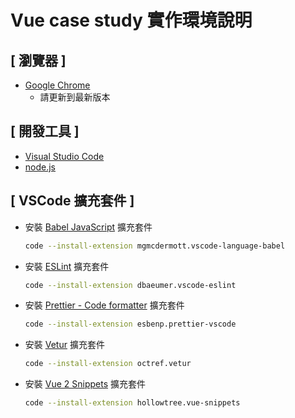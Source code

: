 # Vue case study 實作環境說明

## [ 瀏覽器 ]

- [Google Chrome](http://www.google.com/intl/zh-TW/chrome/)
  - 請更新到最新版本

## [ 開發工具 ]

- [Visual Studio Code](https://code.visualstudio.com/)
- [node.js](https://nodejs.org/zh-tw/download/)

## [ VSCode 擴充套件 ]

- 安裝 [Babel JavaScript](https://marketplace.visualstudio.com/items?itemName=mgmcdermott.vscode-language-babel) 擴充套件

  ```sh
  code --install-extension mgmcdermott.vscode-language-babel
  ```

- 安裝 [ESLint](https://marketplace.visualstudio.com/items?itemName=dbaeumer.vscode-eslint) 擴充套件

  ```sh
  code --install-extension dbaeumer.vscode-eslint
  ```

- 安裝 [Prettier - Code formatter](https://marketplace.visualstudio.com/items?itemName=esbenp.prettier-vscode) 擴充套件

  ```sh
  code --install-extension esbenp.prettier-vscode
  ```

- 安裝 [Vetur](https://marketplace.visualstudio.com/items?itemName=octref.vetur) 擴充套件

  ```sh
  code --install-extension octref.vetur
  ```

- 安裝 [Vue 2 Snippets](https://marketplace.visualstudio.com/items?itemName=hollowtree.vue-snippets) 擴充套件

  ```sh
  code --install-extension hollowtree.vue-snippets
  ```
